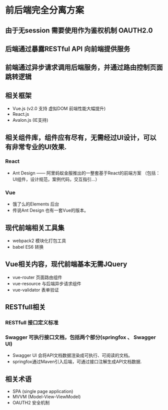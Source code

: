 # 前后端完全分离方案
## 由于无session  需要使用作为鉴权机制 OAUTH2.0
## 后端通过暴露RESTful API 向前端提供服务
## 前端通过异步请求调用后端服务，并通过路由控制页面跳转逻辑
## 相关框架
* Vue.js (v2.0 支持 虚拟DOM 前端性能大幅提升)
* React.js
* Avalon.js (IE支持)

## 相关组件库，组件应有尽有，无需经过UI设计，可以有非常专业的UI效果.
### React
* Ant Design —— 阿里蚂蚁金服推出的一整套基于React的前端方案 （包括：UI组件，设计规范，案例代码，交互指引...）
### Vue
* 饿了么的Elements 后台
* 传说Ant Design 也有一套Vue的版本。

## 现代前端相关工具集
* webpack2 模块化打包工具
* babel ES6 转换


## Vue相关内容，现代前端基本无需JQuery
* vue-router 页面路由组件
* vue-resource  与后端异步请求组件
* vue-validator 表单验证

## RESTfull相关
### RESTfull 接口定义标准
### Swagger 可执行接口文档，包括两个部分(springfox 、 Swagger UI)
* Swagger UI 会将API文档数据渲染成可执行、可阅读的文档。
* springfox通过Maven引入后端，可通过接口注解生成API文档数据.

## 相关术语
* SPA (single page application)
* MVVM (Model-View-ViewModel)
* OAUTH2 安全机制
